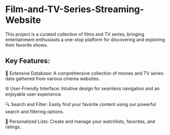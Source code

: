 # Film-and-TV-Series-Streaming-Website

This project is a curated collection of films and TV series, bringing entertainment enthusiasts a one-stop platform for discovering and exploring their favorite shows.

## Key Features:

🎥 Extensive Database: A comprehensive collection of movies and TV series data gathered from various cinema websites.

🌐 User-Friendly Interface: Intuitive design for seamless navigation and an enjoyable user experience.

🔍 Search and Filter: Easily find your favorite content using our powerful search and filtering options.

📝 Personalized Lists: Create and manage your watchlists, favorites, and ratings.
